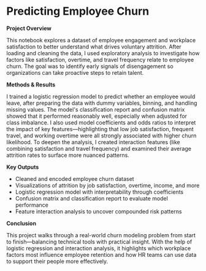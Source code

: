 # **Predicting Employee Churn**


**Project Overview**

This notebook explores a dataset of employee engagement and workplace satisfaction to better understand what drives voluntary attrition. After loading and cleaning the data, I used exploratory analysis to investigate how factors like satisfaction, overtime, and travel frequency relate to employee churn. The goal was to identify early signals of disengagement so organizations can take proactive steps to retain talent.


**Methods & Results**

I trained a logistic regression model to predict whether an employee would leave, after preparing the data with dummy variables, binning, and handling missing values. The model's classification report and confusion matrix showed that it performed reasonably well, especially when adjusted for class imbalance. I also used model coefficients and odds ratios to interpret the impact of key features—highlighting that low job satisfaction, frequent travel, and working overtime were all strongly associated with higher churn likelihood. To deepen the analysis, I created interaction features (like combining satisfaction and travel frequency) and examined their average attrition rates to surface more nuanced patterns.


**Key Outputs**

- Cleaned and encoded employee churn dataset
- Visualizations of attrition by job satisfaction, overtime, income, and more
- Logistic regression model with interpretability through coefficients
- Confusion matrix and classification report to evaluate model performance
- Feature interaction analysis to uncover compounded risk patterns


**Conclusion**

This project walks through a real-world churn modeling problem from start to finish—balancing technical tools with practical insight. With the help of logistic regression and interaction analysis, it highlights which workplace factors most influence employee retention and how HR teams can use data to support their people more effectively.
